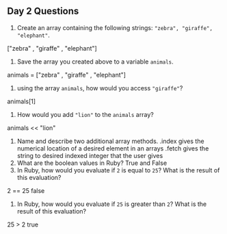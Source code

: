 ## Day 2 Questions

1. Create an array containing the following strings: `"zebra", "giraffe", "elephant"`.

["zebra" , "giraffe" , "elephant"]
1. Save the array you created above to a variable `animals`.

animals = ["zebra" , "giraffe" , "elephant"]

1. using the array `animals`, how would you access `"giraffe"`?

animals[1]
1. How would you add `"lion"` to the `animals` array?

animals << "lion"

1. Name and describe two additional array methods.
.index gives the numerical location of a desired element in an arrays
.fetch gives the string to desired indexed integer that the user gives
1. What are the boolean values in Ruby?
True and False
1. In Ruby, how would you evaluate if `2` is equal to `25`? What is the result of this evaluation?

2 == 25
false

1. In Ruby, how would you evaluate if `25` is greater than `2`? What is the result of this evaluation?

25 > 2
true
